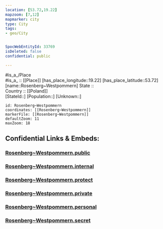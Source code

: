 ```yaml
---
location: [53.72,19.22] 
mapzoom: [7,12] 
mapmarker: city 
type: City
tags:
- geo/City


SpocWebEntityId: 33769
isDeleted: false
confidential: public

---
```

#is_a_/Place  
#is_a_ :: [[Place]] 
[has_place_longitude::19.22] 
[has_place_latitude::53.72] 
[name::Rosenberg~Westpommern] 
State ::  
Country :: [[Poland]]  
[StateId::] 
[Population::] 
[Unknown::] 


```leaflet
id: Rosenberg~Westpommern
coordinates: [[Rosenberg~Westpommern]] 
markerFile: [[Rosenberg~Westpommern]] 
defaultZoom: 11 
maxZoom: 18
```


## Confidential Links & Embeds: 

### [Rosenberg~Westpommern.public](/_public/\Earth\Continent\Europe\Europe~East\Poland\Provinces~Poland\Pomeranian\CityRosenberg~Westpommern.public.md) 

### [Rosenberg~Westpommern.internal](/_internal/\Earth\Continent\Europe\Europe~East\Poland\Provinces~Poland\Pomeranian\CityRosenberg~Westpommern.internal.md) 

### [Rosenberg~Westpommern.protect](/_protect/\Earth\Continent\Europe\Europe~East\Poland\Provinces~Poland\Pomeranian\CityRosenberg~Westpommern.protect.md) 

### [Rosenberg~Westpommern.private](/_private/\Earth\Continent\Europe\Europe~East\Poland\Provinces~Poland\Pomeranian\CityRosenberg~Westpommern.private.md) 

### [Rosenberg~Westpommern.personal](/_personal/\Earth\Continent\Europe\Europe~East\Poland\Provinces~Poland\Pomeranian\CityRosenberg~Westpommern.personal.md) 

### [Rosenberg~Westpommern.secret](/_secret/\Earth\Continent\Europe\Europe~East\Poland\Provinces~Poland\Pomeranian\CityRosenberg~Westpommern.secret.md)

